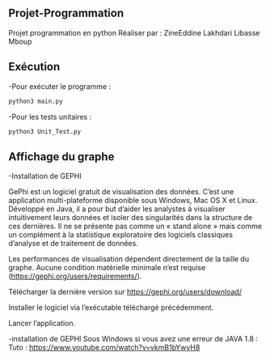 ## Projet-Programmation
Projet programmation en python
Réaliser par : ZineEddine Lakhdari
               Libasse Mboup
 
## Exécution
-Pour exécuter le programme :
 ```python
python3 main.py
```
-Pour les tests unitaires : 
 ```python
python3 Unit_Test.py
```
## Affichage du graphe 

-Installation de GEPHI

GePhi est un logiciel gratuit de visualisation des données. C’est une application multi-plateforme disponible sous Windows, Mac OS X et Linux. Développé en Java, il a pour but d’aider les analystes à visualiser intuitivement leurs données et isoler des singularités dans la structure de ces dernières. Il ne se présente pas comme un « stand alone » mais comme un complément à la statistique exploratoire des logiciels classiques d’analyse et de traitement de données.

Les performances de visualisation dépendent directement de la taille du graphe. Aucune condition matérielle minimale n’est requise (https://gephi.org/users/requirements/).

Télécharger la dernière version sur https://gephi.org/users/download/

Installer le logiciel via l’exécutable téléchargé précédemment.

Lancer l’application.

-installation de GEPHI Sous Windows si vous avez une erreur de JAVA 1.8 : Tuto : https://www.youtube.com/watch?v=vkmB1bYwyH8
